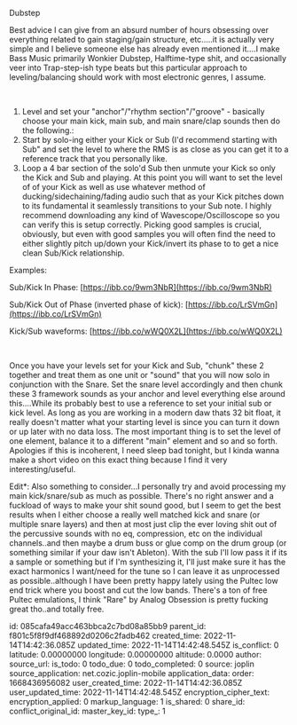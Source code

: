 Dubstep

Best advice I can give from an absurd number of hours obsessing over everything related to gain staging/gain structure, etc.....it is actually very simple and I believe someone else has already even mentioned it....I make Bass Music primarily Wonkier Dubstep, Halftime-type shit, and occasionally veer into Trap-step-ish type beats but this particular approach to leveling/balancing should work with most electronic genres, I assume.

&#x200B;

1. Level and set your "anchor"/"rhythm section"/"groove" - basically choose your main kick, main sub, and main snare/clap sounds then do the following.:
2. Start by solo-ing either your Kick or Sub (I'd recommend starting with Sub" and set the level to where the RMS is as close as you can get it to a reference track that you personally like.
3. Loop a 4 bar section of the solo'd Sub then unmute your Kick so only the Kick and Sub and playing. At this point you will want to set the level of of your Kick as well as use whatever method of ducking/sidechaining/fading audio such that as your Kick pitches  down to its fundamental it seamlessly transitions to your Sub note. I highly recommend downloading any kind of Wavescope/Oscilloscope so you can verify this is setup correctly. Picking good samples is crucial, obviously, but even with good samples you will often find the need to either slightly pitch up/down your Kick/invert its phase to to get a nice clean Sub/Kick relationship.

Examples:

Sub/Kick In Phase: [https://ibb.co/9wm3NbR](https://ibb.co/9wm3NbR)

Sub/Kick Out of Phase (inverted phase of kick): [https://ibb.co/LrSVmGn](https://ibb.co/LrSVmGn)

Kick/Sub waveforms: [https://ibb.co/wWQ0X2L](https://ibb.co/wWQ0X2L)

&#x200B;

Once you have your levels set for your Kick and Sub, "chunk" these 2 together and treat them as one unit or "sound" that you will now solo in conjunction with the Snare. Set the snare level accordingly and then chunk these 3 framework sounds as your anchor and level everything else around this....While its probably best to use a reference to set your initial sub or kick level. As long as you are working in a modern daw thats 32 bit float, it really doesn't matter what your starting level is since you can turn it down or up later with no data loss. The most important thing is to set the level of one element, balance it to a different "main" element and so and so forth. Apologies if this is incoherent, I need sleep bad tonight, but I kinda wanna make a short video on this exact thing because I find it very interesting/useful.

Edit\*: Also something to consider...I personally try and avoid processing my main kick/snare/sub as much as possible. There's no right answer and a fuckload of ways to make your shit sound good, but I seem to get the best results when I either choose a really well matched kick and snare (or multiple snare layers) and then at most just clip the ever loving shit out of the percussive sounds with no eq, compression, etc on the individual channels..and then maybe a drum buss or glue comp on the drum group (or something similar if your daw isn't Ableton). With the sub I'll low pass it if its a sample or something but if I'm synthesizing it, I'll just make sure it has the exact harmonics I want/need for the tune so I can leave it as unprocessed as possible..although I have been pretty happy lately using the Pultec low end trick where you boost and cut the low bands. There's a ton of free Pultec emulations, I think "Rare" by Analog Obsession is pretty fucking great tho..and totally free.

id: 085cafa49acc463bbca2c7bd08a85bb9
parent_id: f801c5f8f9df468892d0206c2fadb462
created_time: 2022-11-14T14:42:36.085Z
updated_time: 2022-11-14T14:42:48.545Z
is_conflict: 0
latitude: 0.00000000
longitude: 0.00000000
altitude: 0.0000
author: 
source_url: 
is_todo: 0
todo_due: 0
todo_completed: 0
source: joplin
source_application: net.cozic.joplin-mobile
application_data: 
order: 1668436956082
user_created_time: 2022-11-14T14:42:36.085Z
user_updated_time: 2022-11-14T14:42:48.545Z
encryption_cipher_text: 
encryption_applied: 0
markup_language: 1
is_shared: 0
share_id: 
conflict_original_id: 
master_key_id: 
type_: 1